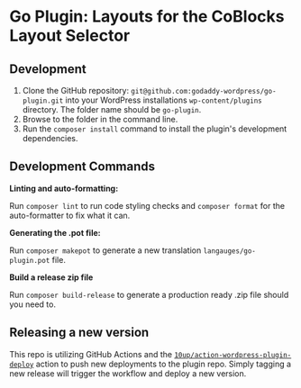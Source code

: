 # Go Plugin: Layouts for the CoBlocks Layout Selector

## Development

1. Clone the GitHub repository: `git@github.com:godaddy-wordpress/go-plugin.git` into your WordPress installations `wp-content/plugins` directory. The folder name should be `go-plugin`.
2. Browse to the folder in the command line.
3. Run the `composer install` command to install the plugin's development dependencies.

## Development Commands

**Linting and auto-formatting:**

Run `composer lint` to run code styling checks and `composer format` for the auto-formatter to fix what it can.

**Generating the .pot file:**

Run `composer makepot` to generate a new translation `langauges/go-plugin.pot` file.

**Build a release zip file**

Run `composer build-release` to generate a production ready .zip file should you need to.

## Releasing a new version

This repo is utilizing GitHub Actions and the [`10up/action-wordpress-plugin-deploy`](https://github.com/10up/action-wordpress-plugin-deploy) action to push new deployments to the plugin repo. Simply tagging a new release will trigger the workflow and deploy a new version.